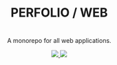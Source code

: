 <div align="center">
    <h1 style="padding-bottom:20px;">
        PERFOLIO / WEB
    </h1>
    <p>
        A monorepo for all web applications.    
    </p>
    <a 
        href="https://github.com/perfolio/web/blob/master/LICENSE">
        <img 
            src="https://img.shields.io/badge/license-MIT-blue.svg?style=flat-square">
        </img>
    </a>
    <a href="https://codecov.io/gh/perfolio/web">
        <img src="https://codecov.io/gh/perfolio/web/branch/master/graph/badge.svg" />
    </a>
</div>
